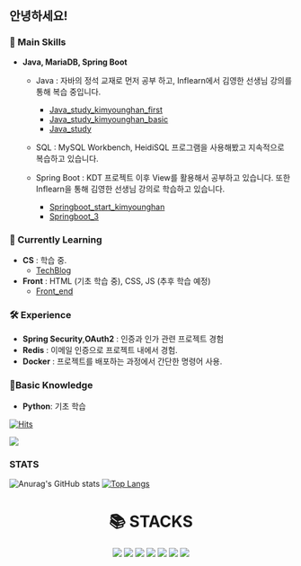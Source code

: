 ## 안녕하세요!

### 🔧 Main Skills
- **Java, MariaDB, Spring Boot**
  - Java : 자바의 정석 교재로 먼저 공부 하고, Inflearn에서 김영한 선생님 강의를 통해 복습 중입니다.
    - <a href='https://github.com/hajju0617/java-study-kimyounghan-first' target='_blank'>Java_study_kimyounghan_first</a>
    - <a href='https://github.com/hajju0617/java-study-kimyounghan-basic' target='_blank'>Java_study_kimyounghan_basic</a>
    - <a href='https://github.com/hajju0617/java-study' target='_blank'>Java_study</a>
    
  - SQL : MySQL Workbench, HeidiSQL 프로그램을 사용해봤고 지속적으로 복습하고 있습니다.
  - Spring Boot : KDT 프로젝트 이후 View를 활용해서 공부하고 있습니다. 또한 Inflearn을 통해 김영한 선생님 강의로 학습하고 있습니다.
    - <a href='https://github.com/hajju0617/springboot-start-kimyounghan' target='_blank'>Springboot_start_kimyounghan</a>
    - <a href='https://github.com/hajju0617/springboot_3' target='_blank'>Springboot_3</a>
</a> 

### 🌱 Currently Learning
- **CS** : 학습 중.
  - <a href='https://velog.io/@hajju' target='_blank'>TechBlog</a>
- **Front** : HTML (기초 학습 중), CSS, JS (추후 학습 예정)
  - <a href='https://github.com/hajju0617/html_css_javascript' target='_blank'>Front_end</a>

### 🛠️ Experience
- **Spring Security**,**OAuth2** : 인증과 인가 관련 프로젝트 경험
- **Redis** : 이메일 인증으로 프로젝트 내에서 경험.
- **Docker** : 프로젝트를 배포하는 과정에서 간단한 명령어 사용.

### 🔎Basic Knowledge
  - **Python**: 기초 학습


[![Hits](https://hits.seeyoufarm.com/api/count/incr/badge.svg?url=https%3A%2F%2Fgithub.com%2Fhajju0617%2Fhit-counter&count_bg=%23389EAC&title_bg=%23000000&icon=bitrise.svg&icon_color=%23FFFFFF&title=%5E_%5E&edge_flat=true)](https://hits.seeyoufarm.com)<p align='left'></p>
![](http://github-profile-summary-cards.vercel.app/api/cards/profile-details?username=hajju0617&theme=graywhite)
### STATS
![Anurag's GitHub stats](https://github-readme-stats.vercel.app/api?username=hajju0617&show_icons=true&theme=ambient_gradient)
[![Top Langs](https://github-readme-stats.vercel.app/api/top-langs/?username=hajju0617&layout=donut)](https://github.com/hajju0617/github-readme-stats)


<div align=center><h1>📚 STACKS</h1></div>

<div align=center> 
<img src="https://img.shields.io/badge/java-007396?style=for-the-badge&logo=java&logoColor=white">
<img src="https://img.shields.io/badge/SPRING BOOT-6DB33F?style=for-the-badge&logo=Spring Boot&logoColor=white"/>
<img src="https://img.shields.io/badge/SPRING SECURITY-6DB33F?style=for-the-badge&logo=Spring Security&logoColor=white"/>
<img src="https://img.shields.io/badge/HTML5-E34F26?style=for-the-badge&logo=HTML5&logoColor=white">
<img src="https://img.shields.io/badge/MariaDB-003545?style=for-the-badge&logo=mariadb&logoColor=white">
<img src="https://img.shields.io/badge/python-3776AB?style=for-the-badge&logo=python&logoColor=white">
<img src="https://img.shields.io/badge/mysql-4479A1?style=for-the-badge&logo=mysql&logoColor=white"> 
